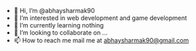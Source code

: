 - 👋 Hi, I’m @abhaysharmak90
- 👀 I’m interested in web development and game development
- 🌱 I’m currently learning nothing
- 💞️ I’m looking to collaborate on ...
- 📫 How to reach me mail me at abhaysharmak90@gmail.com

<!---
abhaysharmak90/abhaysharmak90 is a ✨ special ✨ repository because its `README.md` (this file) appears on your GitHub profile.
You can click the Preview link to take a look at your changes.
--->
